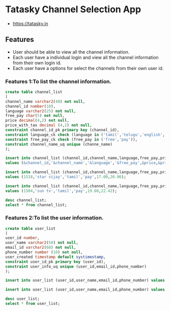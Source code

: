 # Tatasky Channel Selection App

* https://tatasky.in

## Features

* User should be able to view all the channel information.
* Each user have a individual login and view all the channel information from their own login id.
* Each user have a options for select the channels from their own user id.

### Features 1:To list the channel information.

```sql
create table channel_list
(
channel_name varchar2(40) not null,
channel_id number(10),
language varchar2(25) not null,
free_pay char(5) not null,
price decimal(4,2) not null,
price_with_tax decimal (4,2) not null,
constraint channel_id_pk primary key (channel_id),
constraint language_ck check (language in ('tamil','telugu','english','hindi')),
constraint free_pay_ck check (free_pay in ('free','pay')),
constraint channel_name_uq unique (channe_name)                                          
);

insert into channel_list (channel_id,channel_name,language,free_pay,price,price_with_tax)
values (&channel_id,'&channel_name','&language','&free_pay',&price,&price_with_tax);

insert into channel_list (channel_id,channel_name,language,free_pay,price,price_with_tax)
values (1518,'star vijay','tamil','pay',17.00,20.06);

insert into channel_list (channel_id,channel_name,language,free_pay,price,price_with_tax)
values (1504,'sun tv','tamil','pay',19.00,22.42);

desc channel_list;
select * from channel_list;
```
### Features 2:To list the user information.

```sql
create table user_list
(
user_id number,
user_name varchar2(50) not null,
email_id varchar2(60) not null,
phone_number number (10) not null,
user_created timestamp default systimestamp,
constraint user_id_pk primary key (user_id),
constraint user_info_uq unique (user_id,email_id,phone_number)
);

insert into user_list (user_id,user_name,email_id,phone_number) values (&user_id,'&user_name','&email_id',&phone_number);

insert into user_list (user_id,user_name,email_id,phone_number) values (,'','',);

desc user_list;
select * from user_list;
```
